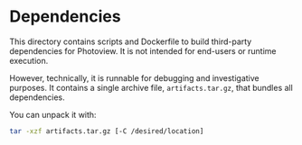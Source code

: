 # Dependencies

This directory contains scripts and Dockerfile to build third-party dependencies for Photoview. It is not intended for end-users or runtime execution.

However, technically, it is runnable for debugging and investigative purposes.
It contains a single archive file, `artifacts.tar.gz`, that bundles all dependencies.

You can unpack it with:

```bash
tar -xzf artifacts.tar.gz [-C /desired/location]
```
